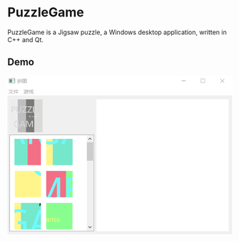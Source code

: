 # PuzzleGame

PuzzleGame is a Jigsaw puzzle, a Windows desktop application, written in C++ and Qt.

## Demo

![demo](https://raw.githubusercontent.com/maofansa/image_store/main/img/20210603110206.gif)
